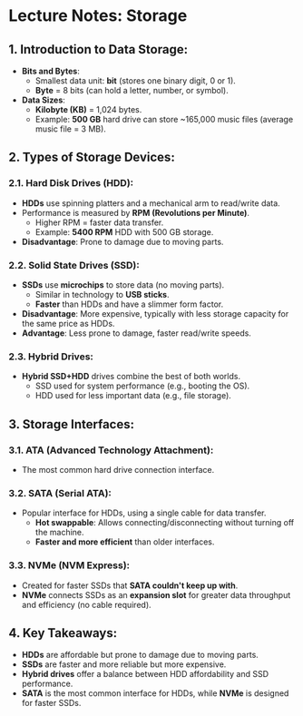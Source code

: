 # Lecture Notes: Storage

## **1. Introduction to Data Storage:**
- **Bits and Bytes**: 
  - Smallest data unit: **bit** (stores one binary digit, 0 or 1).
  - **Byte** = 8 bits (can hold a letter, number, or symbol).
- **Data Sizes**:
  - **Kilobyte (KB)** = 1,024 bytes.
  - Example: **500 GB** hard drive can store ~165,000 music files (average music file = 3 MB).


## **2. Types of Storage Devices:**

### **2.1. Hard Disk Drives (HDD):**
- **HDDs** use spinning platters and a mechanical arm to read/write data.
- Performance is measured by **RPM (Revolutions per Minute)**.
  - Higher RPM = faster data transfer.
  - Example: **5400 RPM** HDD with 500 GB storage.
- **Disadvantage**: Prone to damage due to moving parts.

### **2.2. Solid State Drives (SSD):**
- **SSDs** use **microchips** to store data (no moving parts).
  - Similar in technology to **USB sticks**.
  - **Faster** than HDDs and have a slimmer form factor.
- **Disadvantage**: More expensive, typically with less storage capacity for the same price as HDDs.
- **Advantage**: Less prone to damage, faster read/write speeds.

### **2.3. Hybrid Drives:**
- **Hybrid SSD+HDD** drives combine the best of both worlds.
  - SSD used for system performance (e.g., booting the OS).
  - HDD used for less important data (e.g., file storage).


## **3. Storage Interfaces:**

### **3.1. ATA (Advanced Technology Attachment):**
- The most common hard drive connection interface.
  
### **3.2. SATA (Serial ATA):**
- Popular interface for HDDs, using a single cable for data transfer.
  - **Hot swappable**: Allows connecting/disconnecting without turning off the machine.
  - **Faster and more efficient** than older interfaces.

### **3.3. NVMe (NVM Express):**
- Created for faster SSDs that **SATA couldn't keep up with**.
- **NVMe** connects SSDs as an **expansion slot** for greater data throughput and efficiency (no cable required).


## **4. Key Takeaways:**
- **HDDs** are affordable but prone to damage due to moving parts.
- **SSDs** are faster and more reliable but more expensive.
- **Hybrid drives** offer a balance between HDD affordability and SSD performance.
- **SATA** is the most common interface for HDDs, while **NVMe** is designed for faster SSDs.
